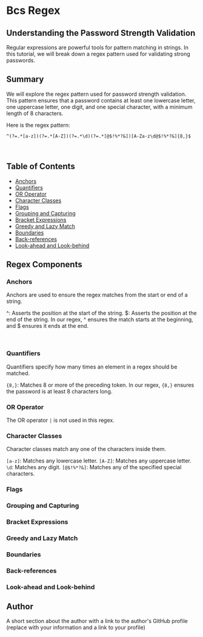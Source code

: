 # Bcs Regex
## Understanding the Password Strength Validation

Regular expressions are powerful tools for pattern matching in strings. In this tutorial, we will break down a regex pattern used for validating strong passwords.

## Summary

We will explore the regex pattern used for password strength validation. This pattern ensures that a password contains at least one lowercase letter, one uppercase letter, one digit, and one special character, with a minimum length of 8 characters.  

Here is the regex pattern:
```
^(?=.*[a-z])(?=.*[A-Z])(?=.*\d)(?=.*[@$!%*?&])[A-Za-z\d@$!%*?&]{8,}$
```
<br>

## Table of Contents

- [Anchors](#anchors)
- [Quantifiers](#quantifiers)
- [OR Operator](#or-operator)
- [Character Classes](#character-classes)
- [Flags](#flags)
- [Grouping and Capturing](#grouping-and-capturing)
- [Bracket Expressions](#bracket-expressions)
- [Greedy and Lazy Match](#greedy-and-lazy-match)
- [Boundaries](#boundaries)
- [Back-references](#back-references)
- [Look-ahead and Look-behind](#look-ahead-and-look-behind)

## Regex Components

### Anchors  

Anchors are used to ensure the regex matches from the start or end of a string.

^: Asserts the position at the start of the string.
$: Asserts the position at the end of the string.
In our regex, ^ ensures the match starts at the beginning, and $ ensures it ends at the end.

<br>

### Quantifiers  

Quantifiers specify how many times an element in a regex should be matched.

`{8,}`: Matches 8 or more of the preceding token.
In our regex, `{8,}` ensures the password is at least 8 characters long.

### OR Operator  

The OR operator `|` is not used in this regex.

### Character Classes  
Character classes match any one of the characters inside them.

`[a-z]`: Matches any lowercase letter.
`[A-Z]`: Matches any uppercase letter.
`\d`: Matches any digit.
`[@$!%*?&]`: Matches any of the specified special characters.

### Flags

### Grouping and Capturing

### Bracket Expressions

### Greedy and Lazy Match

### Boundaries

### Back-references

### Look-ahead and Look-behind

## Author

A short section about the author with a link to the author's GitHub profile (replace with your information and a link to your profile)
